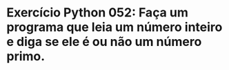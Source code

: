 # Exercício Python 052: Faça um programa que leia um número inteiro e diga se ele é ou não um número primo.
